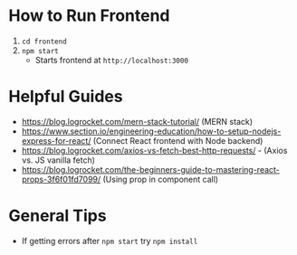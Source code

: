 # How to Run Frontend
1. `cd frontend`
2. `npm start`
    - Starts frontend at `http://localhost:3000`

# Helpful Guides
- https://blog.logrocket.com/mern-stack-tutorial/ (MERN stack)
- https://www.section.io/engineering-education/how-to-setup-nodejs-express-for-react/ (Connect React frontend with Node backend)
- https://blog.logrocket.com/axios-vs-fetch-best-http-requests/ - (Axios vs. JS vanilla fetch)
- https://blog.logrocket.com/the-beginners-guide-to-mastering-react-props-3f6f01fd7099/ (Using prop in component call)

# General Tips
- If getting errors after `npm start` try `npm install`